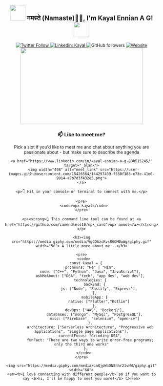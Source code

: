 <div style="text-align: center;">

  <h2>
    <img src="https://media.tenor.com/pXmDXN3pwPwAAAAi/esiledoodles-esiledoodles-cora.gif" width="50"/> 
    नमस्ते (Namaste)🙏🏻, I'm Kayal Ennian A G! 
    <img src="https://media.tenor.com/YOphBzO0MfoAAAAi/japanese-animation.gif" width="50">
  </h2>

  <!-- Social Media Links -->
  <div>
    <a href="https://twitter.com/intent/follow?screen_name=kayalennian">
      <img src="https://img.shields.io/twitter/follow/kayal?label=Follow" alt="Twitter Follow">
    </a>
    <a href="https://www.linkedin.com/in/kayal-ennian-a-g-80b515245/">
      <img src="https://img.shields.io/badge/-kayal-blue?style=flat-square&logo=Linkedin&logoColor=white" alt="Linkedin: Kayal">
    </a>
    <img src="https://img.shields.io/github/followers/anmol098?label=Follow&style=social" alt="GitHub followers">
    <a href="https://vuega.net/">
      <img src="https://img.shields.io/badge/Website-46a2f1.svg?&style=flat-square&logo=Google-Chrome&logoColor=white" alt="Website">
    </a>
  </div>

  <!-- GIF -->
  <div>
    <img src="https://media1.tenor.com/m/8UntVSgyu6QAAAAC/gojo-satoru-satoru-gojo.gif" width="400" height="250">
  </div>

  <!-- Content -->
  <div style="margin-top: 20px;">
    <h3>📫 Like to meet me?</h3>
    <p>Pick a slot if you'd like to meet me and chat about anything you are passionate about - but make sure to describe the agenda</p>

    <a href="https://www.linkedin.com/in/kayal-ennian-a-g-80b515245/" target="_blank">
      <img width="498" alt="meet_link" src="https://user-images.githubusercontent.com/15426564/144297439-f530f383-e73e-41e0-9914-a9b7d3f432e5.png">
    </a>

    <p>👇 Hit in your console or terminal to connect with me.</p>

    <pre>
      <code>npx kayal</code>
    </pre>

    <p><strong>👆 This command line tool can be found at <a href="https://github.com/iamendless10/npx_card">npx anmol</a></strong></p>

    <h3><img src="https://media.giphy.com/media/VgCDAzcKvsR6OM0uWg/giphy.gif" width="50"> A little more about me...</h3>

    <pre>
      <code>
        const kayal = {
            pronouns: "He" | "Him",
            code: ["C++", "Python", "Java", "JavaScript"],
            askMeAbout: ["DSA", "tech", "app dev", "web dev"],
            technologies: {
                backEnd: {
                    js: ["Node", "Fastify", "Express"],
                },
                mobileApp: {
                    native: ["Flutter","Kotlin"]
                },
                devOps: ["AWS", "Docker🐳"],
                databases: ["mongo", "MySql", "PostgreSQL"],
                misc: ["Firebase", "selenium", "open-cv"]
            },
            architecture: ["Serverless Architecture", "Progressive web applications", "Single page applications"],
            currentFocus: "Grinding DSA",
            funFact: "There are two ways to write error-free programs; only the third one works"
        };
      </code>
    </pre>

    <img src="https://media.giphy.com/media/LnQjpWaON8nhr21vNW/giphy.gif" width="60">
    <em><b>I love connecting with different people</b> so if you want to say <b>hi, I'll be happy to meet you more!</b> 😊</em>
  </div>

</div>
